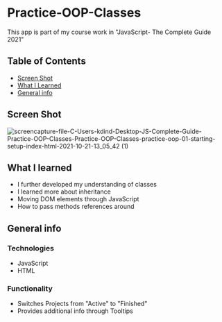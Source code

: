 # Practice-OOP-Classes

This app is part of my course work in "JavaScript- The Complete Guide  2021"


## Table of Contents
* [Screen Shot](#screen-shot)
* [What I Learned](#what-i-learned)
* [General info](#general-info)

## Screen Shot
![screencapture-file-C-Users-kdind-Desktop-JS-Complete-Guide-Practice-OOP-Classes-Practice-OOP-Classes-practice-oop-01-starting-setup-index-html-2021-10-21-13_05_42 (1)](https://user-images.githubusercontent.com/79128405/138334483-97edc3e4-9798-405b-8347-5832c749177b.png)


## What I learned
- I further developed my understanding of classes
- I learned more about inheritance
- Moving DOM elements through JavaScript
-  How to pass methods references around

## General info

### Technologies
* JavaScript
* HTML

### Functionality

 - Switches Projects from "Active" to "Finished"
 - Provides additional info through Tooltips




